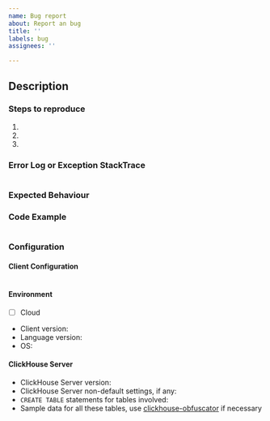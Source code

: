 ```yaml
---
name: Bug report
about: Report an bug
title: ''
labels: bug
assignees: ''

---
```

<!--
    possible labels: bug,client-api-v2,jdbc-v2
-->
## Description

### Steps to reproduce
1.
2.
3.
### Error Log or Exception StackTrace

```
```


### Expected Behaviour

### Code Example

```java


```

### Configuration

#### Client Configuration
```java

```

#### Environment
* [ ] Cloud
* Client version:
* Language version:
* OS: 

#### ClickHouse Server
* ClickHouse Server version:
* ClickHouse Server non-default settings, if any:
* `CREATE TABLE` statements for tables involved:
* Sample data for all these tables, use [clickhouse-obfuscator](https://github.com/ClickHouse/ClickHouse/blob/master/programs/obfuscator/Obfuscator.cpp#L42-L80) if necessary
